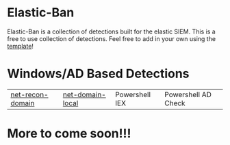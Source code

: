 # Elastic-Ban
Elastic-Ban is a collection of detections built for the elastic SIEM. This is a free to use collection of detections. Feel free to add in your own using the [template](https://github.com/wyrdCCS/Elastic-Ban/blob/main/Assets/lolbas/lolbas/template.md)!

# Windows/AD Based Detections

|                  |                    |                  |                   |
-------------------|--------------------|------------------|-------------------|
[net-recon-domain](https://github.com/wyrdCCS/Elastic-Ban/blob/main/Assets/Windows/net-recon-domain.md) | [net-domain-local](https://github.com/wyrdCCS/Elastic-Ban/blob/main/Assets/Windows/net-recon-local.md) | Powershell IEX | Powershell AD Check |

# More to come soon!!!
